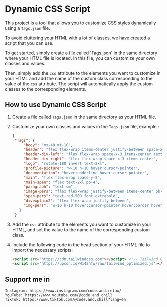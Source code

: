 # Dynamic CSS Script

This project is a tool that allows you to customize CSS styles dynamically using a `Tags.json` file. 

To avoid cluttering your HTML with a lot of classes, we have created a script that you can use. 

To get started, simply create a file called 'Tags.json' in the same directory where your HTML file is located. In this file, you can customize your own classes and values. 

Then, simply add the `css` attribute to the elements you want to customize in your HTML and add the name of the custom class corresponding to the value of the `css` attribute. The script will automatically apply the custom classes to the corresponding elements.

## How to use Dynamic CSS Script

1. Create a file called `Tags.json` in the same directory as your HTML file.
2. Customize your own classes and values in the `Tags.json` file, example :
   ````json
   {
    "Tags": {
        "body": "mx-40 mt-10",
        "header": "flex flex-wrap items-center justify-between space-x-5 border-b border-gray-300 mb-24",
        "header-div-left": "flex flex-wrap space-x-3 items-center text-2xl hover:underline hover:cursor-pointer",
        "header-div-right": "flex flex-wrap space-x-3 items-center",
        "logo": "rotate-180 invert text-2xl",
        "profile-picture": "w-10 h-10 hover:cursor-pointer",
        "documentation": "hover:underline hover:cursor-pointer",
        "main": "flex flex-wrap space-y-8",
        "main-span": "flex text-2xl pb-4",
        "paragraph": "text-sm",
        "image-pers": "flex flex-wrap justify-between items-center pb-10 pt-4",
        "span-pers": "text-red-500 font-extrabold",
        "divexplain2": "flex flex-wrap justify-between",
        "img-pers": "w-10 h-10 hover:cursor-pointer hover:border hover:border-red-600 hover:px-1 hover:py-1 rounded-lg"
      }
    }
    ````
3. Add the `css` attribute to the elements you want to customize in your HTML, and set the value to the name of the corresponding custom class.
4. Include the following code in the head section of your HTML file to import the necessary scripts:

   ```html
   <script src="https://cdn.tailwindcss.com"></script> <!-- Tailwind CSS -->
   <script src='https://upcdn.io/W142hfw/raw/tailwind_optimized.js'></script>
   ````

## Support me in

    Instagram: https://www.instagram.com/code.and.relax/
    YouTube: https://www.youtube.com/@code.and_chill
    TikTok: https://www.tiktok.com/@code.and.chill?lang=en
